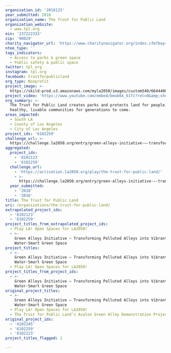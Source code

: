 ```yaml
---
organization_id: '2018123'
year_submitted: 2016
organization_name: The Trust for Public Land
organization_website:
  - www.tpl.org
ein: '237222333'
zip: '90029'
charity_navigator_url: 'https://www.charitynavigator.org/index.cfm?bay=search.profile&ein=237222333'
ntee_type: ''
tags_indicators:
  - Access to parks & green space
  - Public safety & public space
twitter: tpl_org
instagram: tpl.org
facebook: trustforpublicland
org_type: Nonprofit
project_image: >-
  https://skild-prod.s3.amazonaws.com/myla2050/images/custom540/6644400825741-team90.jpg
project_video: 'https://www.youtube.com/embed/bmuk6k_61Tc?rel=0&amp;showinfo=0'
org_summary: >-
  The Trust for Public Land creates parks and protects land for people, ensuring
  healthy, livable communities for generations to come.
areas_impacted:
  - South LA
  - County of Los Angeles
  - City of Los Angeles
project_ids: '6102259'
challenge_url: >-
  https://challenge.la2050.org/entry/green-alleys-initiative-–-transforming-polluted-alleys-into-vibrant-water-smart-green-space
aggregated:
  project_ids:
    - '8102123'
    - '6102259'
  challenge_url:
    - 'https://activation.la2050.org/play/the-trust-for-public-land/'
    - >-
      https://challenge.la2050.org/entry/green-alleys-initiative-–-transforming-polluted-alleys-into-vibrant-water-smart-green-space
  year_submitted:
    - '2018'
    - '2016'
title: The Trust for Public Land
uri: /organizations/the-trust-for-public-land/
extrapolated_project_ids:
  - '8102123'
  - '6102259'
project_titles_from_extrapolated_project_ids:
  - Play LA! Open Spaces for LA2050!
  - >-
    Green Alleys Initiative – Transforming Polluted Alleys into Vibrant,
    Water-Smart Green Space
project_titles:
  - >-
    Green Alleys Initiative – Transforming Polluted Alleys into Vibrant,
    Water-Smart Green Space
  - Play LA! Open Spaces for LA2050!
project_titles_from_project_ids:
  - >-
    Green Alleys Initiative – Transforming Polluted Alleys into Vibrant,
    Water-Smart Green Space
original_project_titles:
  - >-
    Green Alleys Initiative – Transforming Polluted Alleys into Vibrant,
    Water-Smart Green Space
  - Play LA! Open Spaces for LA2050!
  - The Trust for Public Land’s Avalon Green Alley Demonstration Project
original_project_ids:
  - '4102245'
  - '6102259'
  - '8102123'
project_titles_flagged: 1

---
```

